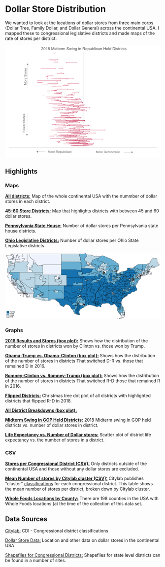 # Dollar Store Distribution
We wanted to look at the locations of dollar stores from three main corps (Dollar Tree, Family Dollar, and Dollar General) across the continental USA. I mapped these to congressional legislative districts and made maps of the rate of stores per district.


![](https://github.com/gperez21/Dollar-Store/blob/master/Dollar%20store/GIS/Maps/swing.PNG)

## Highlights

### Maps
[**All districts:**](https://github.com/gperez21/data_vis_wa/blob/master/Dollar%20store/GIS/Maps/Dollar%20stores%20per%20district.pdf) Map of the whole continental USA with the nummber of dollar stores in each district.

[**45-60 Store Districts:**](https://github.com/gperez21/Dollar-Store/blob/master/Dollar%20store/GIS/Maps/USA_60_45_highlighted.pdf) Map that highlights districts with between 45 and 60 dollar stores. 

[**Pennsylvania State House:**](https://github.com/gperez21/Dollar-Store/blob/master/Dollar%20store/GIS/Maps/PA_house.pdf) Number of dollar stores per Pennsylvania state house districts.

[**Ohio Legislative Districts:**](https://github.com/gperez21/Dollar-Store/blob/master/Dollar%20store/GIS/Maps/Ohio_legislative.pdf) Number of dollar stores per Ohio State Legislative districts.

![](https://github.com/gperez21/Dollar-Store/blob/master/Dollar%20store/GIS/Maps/readme_pic.png)

### Graphs
[**2016 Results and Stores (box plot):**](https://github.com/gperez21/Dollar-Store/blob/master/Dollar%20store/GIS/Maps/box_general_2016.pdf) Shows how the distribution of the number of stores in districts won by Clinton vs. those won by Trump.

[**Obama-Trump vs. Obama-Clinton (box plot):**](https://github.com/gperez21/Dollar-Store/blob/master/Dollar%20store/GIS/Maps/Obama_Trump.pdf) Shows how the distribution of the number of stores in districts That switched D-R vs. those that remained D in 2016.

[**Romney-Clinton vs. Romney-Trump (box plot):**](https://github.com/gperez21/Dollar-Store/blob/master/Dollar%20store/GIS/Maps/Romney_Clinton.pdf) Shows how the distribution of the number of stores in districts That switched R-D those that remained R in 2016.

[**Flipped Districts:**](https://github.com/gperez21/Dollar-Store/blob/master/Dollar%20store/GIS/Maps/Flipped.pdf) Christmas tree dot plot of all districts with highlighted districts that flipped R-D in 2018.

[**All District Breakdowns (box plot):**](https://github.com/gperez21/Dollar-Store/blob/master/Dollar%20store/GIS/Maps/All_box.pdf)

[**Midterm Swing in GOP Held Districts:**](https://github.com/gperez21/Dollar-Store/blob/master/Dollar%20store/GIS/Maps/Republican%20district%20swing.pdf) 2018 Midterm swing in GOP held districts vs. number of dollar stores in district.

[**Life Expectancy vs. Number of Dollar stores:**](https://github.com/gperez21/Dollar-Store/blob/master/Dollar%20store/GIS/Maps/life_expectancy.pdf) Scatter plot of district life expectancy vs. the number of stores in a district.

### CSV
[**Stores per Congressional District (CSV):**](https://github.com/gperez21/Dollar-Store/blob/master/Dollar%20store/Stata/Data/District_classification.csv) Only districts outside of the continental USA and those without any dollar stores are excluded.

[**Mean Number of stores by Citylab cluster (CSV):**](https://github.com/gperez21/Dollar-Store/blob/master/Dollar%20store/Stata/Data/Mean_store_by_cluster.csv) Citylab publishes "cluster" [classifications](https://github.com/theatlantic/citylab-data/tree/master/citylab-congress) for each congressional district. This table shows the mean number of stores per district, broken down by Citylab cluster.

[**Whole Foods Locations by County:**](https://github.com/gperez21/Dollar-Store/blob/master/Dollar%20store/Dollar%20store%20data/WholeFoods_by_county.csv) There are 198 counties in the USA with Whole Foods locations (at the time of the collection of this data set.

## Data Sources
[Citylab:](https://github.com/theatlantic/citylab-data/tree/master/citylab-congress) CDI - Congressional district classifications


[Dollar Store Data:](https://raw.githubusercontent.com/jshannon75/snap_retailers_2008_2017/master/data/dollars_all_wide.csv) Location and other data on dollar stores in the continental USA

[Shapefiles for Congressional Districts:](https://www.census.gov/geo/maps-data/data/cbf/cbf_cds.html) Shapefiles for state level districts can be found in a number of sites.
